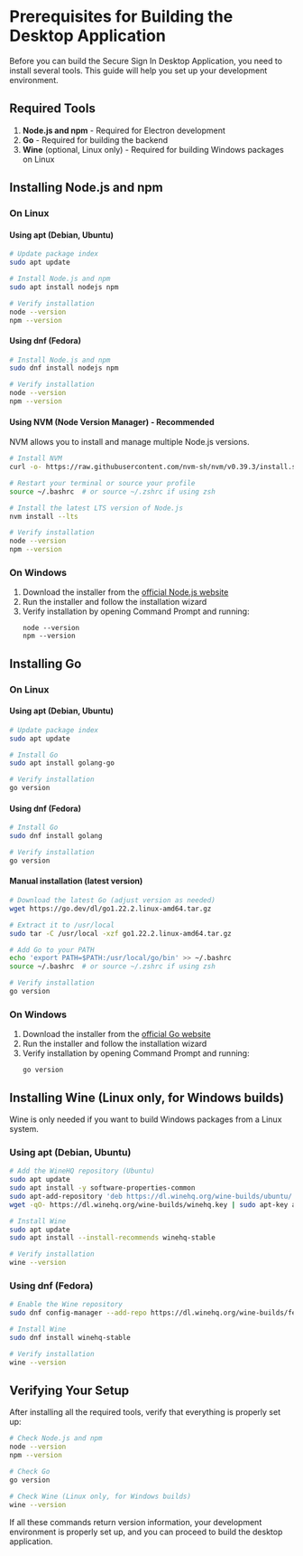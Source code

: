 # Prerequisites for Building the Desktop Application

Before you can build the Secure Sign In Desktop Application, you need to install several tools. This guide will help you set up your development environment.

## Required Tools

1. **Node.js and npm** - Required for Electron development
2. **Go** - Required for building the backend
3. **Wine** (optional, Linux only) - Required for building Windows packages on Linux

## Installing Node.js and npm

### On Linux

#### Using apt (Debian, Ubuntu)

```bash
# Update package index
sudo apt update

# Install Node.js and npm
sudo apt install nodejs npm

# Verify installation
node --version
npm --version
```

#### Using dnf (Fedora)

```bash
# Install Node.js and npm
sudo dnf install nodejs npm

# Verify installation
node --version
npm --version
```

#### Using NVM (Node Version Manager) - Recommended

NVM allows you to install and manage multiple Node.js versions.

```bash
# Install NVM
curl -o- https://raw.githubusercontent.com/nvm-sh/nvm/v0.39.3/install.sh | bash

# Restart your terminal or source your profile
source ~/.bashrc  # or source ~/.zshrc if using zsh

# Install the latest LTS version of Node.js
nvm install --lts

# Verify installation
node --version
npm --version
```

### On Windows

1. Download the installer from the [official Node.js website](https://nodejs.org/)
2. Run the installer and follow the installation wizard
3. Verify installation by opening Command Prompt and running:
   ```
   node --version
   npm --version
   ```

## Installing Go

### On Linux

#### Using apt (Debian, Ubuntu)

```bash
# Update package index
sudo apt update

# Install Go
sudo apt install golang-go

# Verify installation
go version
```

#### Using dnf (Fedora)

```bash
# Install Go
sudo dnf install golang

# Verify installation
go version
```

#### Manual installation (latest version)

```bash
# Download the latest Go (adjust version as needed)
wget https://go.dev/dl/go1.22.2.linux-amd64.tar.gz

# Extract it to /usr/local
sudo tar -C /usr/local -xzf go1.22.2.linux-amd64.tar.gz

# Add Go to your PATH
echo 'export PATH=$PATH:/usr/local/go/bin' >> ~/.bashrc
source ~/.bashrc  # or source ~/.zshrc if using zsh

# Verify installation
go version
```

### On Windows

1. Download the installer from the [official Go website](https://go.dev/dl/)
2. Run the installer and follow the installation wizard
3. Verify installation by opening Command Prompt and running:
   ```
   go version
   ```

## Installing Wine (Linux only, for Windows builds)

Wine is only needed if you want to build Windows packages from a Linux system.

### Using apt (Debian, Ubuntu)

```bash
# Add the WineHQ repository (Ubuntu)
sudo apt update
sudo apt install -y software-properties-common
sudo apt-add-repository 'deb https://dl.winehq.org/wine-builds/ubuntu/ $(lsb_release -cs) main'
wget -qO- https://dl.winehq.org/wine-builds/winehq.key | sudo apt-key add -

# Install Wine
sudo apt update
sudo apt install --install-recommends winehq-stable

# Verify installation
wine --version
```

### Using dnf (Fedora)

```bash
# Enable the Wine repository
sudo dnf config-manager --add-repo https://dl.winehq.org/wine-builds/fedora/$(rpm -E %fedora)/winehq.repo

# Install Wine
sudo dnf install winehq-stable

# Verify installation
wine --version
```

## Verifying Your Setup

After installing all the required tools, verify that everything is properly set up:

```bash
# Check Node.js and npm
node --version
npm --version

# Check Go
go version

# Check Wine (Linux only, for Windows builds)
wine --version
```

If all these commands return version information, your development environment is properly set up, and you can proceed to build the desktop application.
